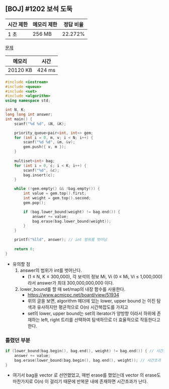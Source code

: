 ## [BOJ] #1202 보석 도둑

| 시간 제한 | 메모리 제한 | 정답 비율 |
| --------- | ----------- | --------- |
| 1 초      | 256 MB      | 22.272%   |

[문제](https://www.acmicpc.net/problem/1202)



| 메모리   | 시간   |
| -------- | ------ |
| 20120 KB | 424 ms |

```c++
#include <iostream>
#include <queue>
#include <set>
#include <algorithm>
using namespace std;

int N, K;
long long int answer;
int main() {
	scanf("%d %d", &N, &K);

	priority_queue<pair<int, int>> gem;
	for (int i = 0, m, v; i < N; i++) {
		scanf("%d %d", &m, &v);
		gem.push({ v, m });
	}
	
	multiset<int> bag;
	for (int i = 0, c; i < K; i++) {
		scanf("%d", &c);
		bag.insert(c);
	}

	while (!gem.empty() && !bag.empty()) {
		int value = gem.top().first;
		int weight = gem.top().second;
		gem.pop();

		if (bag.lower_bound(weight) != bag.end()) {
			answer += value;
			bag.erase(bag.lower_bound(weight));
		}		
	}

	printf("%lld", answer); // int 범위를 벗어남
	
	return 0;
}
```

- 유의할 점
  1. answer의 범위가 int를 벗어난다.  
     - (1 ≤ N, K ≤ 300,000), 각 보석의 정보 Mi, Vi (0 ≤ Mi, Vi ≤ 1,000,000) 라서 answer가 최대 300,000,000,000 이다.
  2. lower_bound를 할 때 set/map의 내장 함수를 사용한다.
     - https://www.acmicpc.net/board/view/51934
     - 위의 글을 보면, algorithm 헤더에 있는 lower, upper bound 는 이진 탐색과 유사하지만 평균적으로 O(n) 시간복잡도를 가지고
     - set의 lower, upper bound는 set의 iterator가 양방향 이라서 하위에 존재하는 left, right 트리를 선택하여 탐색하므로 더 효율적으로 작동한다고 한다.



### 틀렸던 부분

```c++
if (lower_bound(bag.begin(), bag.end(), weight) != bag.end()) { // 시간초과
    answer += value;
    bag.erase(lower_bound(bag.begin(), bag.end(), weight)); // 시간초과
}
```

- 여기서 bag을 vector 로 선언했었고, 매번 erase를 했었는데 vector 의 erase도 마찬가지로 O(n) 이 걸리기 때문에 반복문 내에 존재하면 시간초과가 난다.